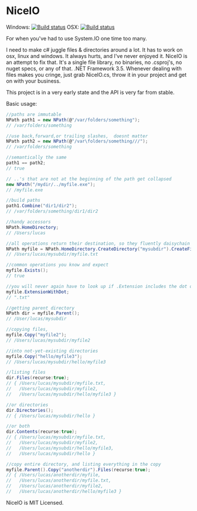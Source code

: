 # NiceIO 
Windows: [![Build status](https://ci.appveyor.com/api/projects/status/63fq5clxy264xb80?svg=true)](https://ci.appveyor.com/project/LucasMeijer/niceio)
OSX: [![Build status](https://travis-ci.org/lucasmeijer/NiceIO.svg?branch=master)](https://travis-ci.org/lucasmeijer/NiceIO)


For when you've had to use System.IO one time too many. 

I need to make c# juggle files & directories around a lot. It has to work on osx, linux and windows. It always hurts, and I've never enjoyed it. NiceIO is an attempt to fix that. It's a single file library, no binaries, no .csproj's, no nuget specs, or any of that. .NET Framework 3.5. Whenever dealing with files makes you cringe, just grab NiceIO.cs, throw it in your project and get on with your business.

This project is in a very early state and the API is very far from stable.

Basic usage:
```c#
//paths are immutable
NPath path1 = new NPath(@"/var/folders/something");
// /var/folders/something

//use back,forward,or trailing slashes,  doesnt matter
NPath path2 = new NPath(@"/var\folders/something///");
// /var/folders/something

//semantically the same
path1 == path2;
// true

// ..'s that are not at the beginning of the path get collapsed
new NPath("/mydir/../myfile.exe");
// /myfile.exe

//build paths
path1.Combine("dir1/dir2");
// /var/folders/something/dir1/dir2

//handy accessors
NPath.HomeDirectory;
// /Users/lucas

//all operations return their destination, so they fluently daisychain
NPath myfile = NPath.HomeDirectory.CreateDirectory("mysubdir").CreateFile("myfile.txt");
// /Users/lucas/mysubdir/myfile.txt

//common operations you know and expect
myfile.Exists();
// true

//you will never again have to look up if .Extension includes the dot or not
myfile.ExtensionWithDot;
// ".txt"

//getting parent directory
NPath dir = myfile.Parent();
// /User/lucas/mysubdir

//copying files,
myfile.Copy("myfile2");
// /Users/lucas/mysubdir/myfile2

//into not-yet-existing directories
myfile.Copy("hello/myfile3");
// /Users/lucas/mysubdir/hello/myfile3

//listing files
dir.Files(recurse:true);
// { /Users/lucas/mysubdir/myfile.txt, 
//   /Users/lucas/mysubdir/myfile2, 
//   /Users/lucas/mysubdir/hello/myfile3 }

//or directories
dir.Directories();
// { /Users/lucas/mysubdir/hello }

//or both
dir.Contents(recurse:true);
// { /Users/lucas/mysubdir/myfile.txt, 
//   /Users/lucas/mysubdir/myfile2, 
//   /Users/lucas/mysubdir/hello/myfile3, 
//   /Users/lucas/mysubdir/hello }

//copy entire directory, and listing everything in the copy
myfile.Parent().Copy("anotherdir").Files(recurse:true);
// { /Users/lucas/anotherdir/myfile, 
//   /Users/lucas/anotherdir/myfile.txt, 
//   /Users/lucas/anotherdir/myfile2, 
//   /Users/lucas/anotherdir/hello/myfile3 }
```

NiceIO is MIT Licensed.
